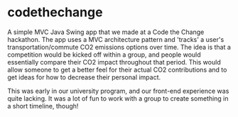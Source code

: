 # codethechange

A simple MVC Java Swing app that we made at a Code the Change hackathon. The app uses a MVC architecture pattern and 'tracks' a user's transportation/commute CO2 emissions options over time. The idea is that a competition would be kicked off within a group, and people would essentially compare their CO2 impact throughout that period. This would allow someone to get a better feel for their actual CO2 contributions and to get ideas for how to decrease their personal impact.

This was early in our university program, and our front-end experience was quite lacking. It was a lot of fun to work with a group to create something in a short timeline, though!